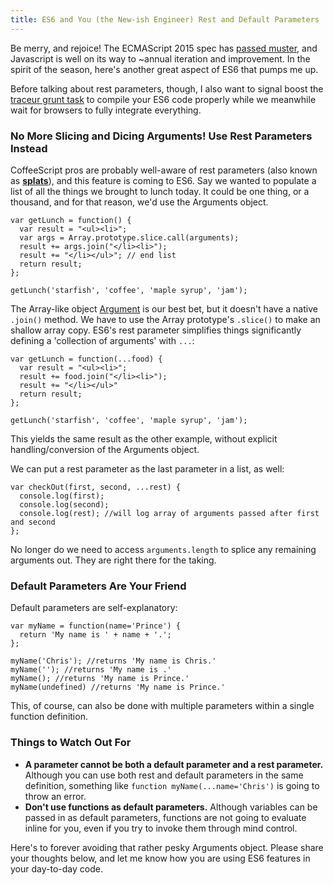 ```yaml
---
title: ES6 and You (the New-ish Engineer) Rest and Default Parameters
---
```


Be merry, and rejoice! The ECMAScript 2015 spec has [passed muster](http://www.infoq.com/news/2015/06/ecmascript-2015-es6), and Javascript is well on its way to ~annual iteration and improvement. In the spirit of the season, here's another great aspect of ES6 that pumps me up. 

Before talking about rest parameters, though, I also want to signal boost the [traceur grunt task](https://github.com/aaronfrost/grunt-traceur) to compile your ES6 code properly while we meanwhile wait for browsers to fully integrate everything.

### No More Slicing and Dicing Arguments! Use Rest Parameters Instead

CoffeeScript pros are probably well-aware of rest parameters (also known as [**splats**](http://coffeescript.org/#splats)), and this feature is coming to ES6. Say we wanted to populate a list of all the things we brought to lunch today. It could be one thing, or a thousand, and for that reason, we'd use the Arguments object.

```
var getLunch = function() {
  var result = "<ul><li>";
  var args = Array.prototype.slice.call(arguments);
  result += args.join("</li><li>");
  result += "</li></ul>"; // end list
  return result;
};

getLunch('starfish', 'coffee', 'maple syrup', 'jam');

```

The Array-like object [Argument](https://developer.mozilla.org/en-US/docs/Web/JavaScript/Reference/Functions/arguments?redirectlocale=en-US&redirectslug=JavaScript%2FReference%2FFunctions_and_function_scope%2Farguments) is our best bet, but it doesn't have a native `.join()` method. We have to use the Array prototype's `.slice()` to make an shallow array copy. ES6's rest parameter simplifies things significantly defining a 'collection of arguments' with `...`:

```
var getLunch = function(...food) {
  var result = "<ul><li>";
  result += food.join("</li><li>");
  result += "</li></ul>"
  return result;
};

getLunch('starfish', 'coffee', 'maple syrup', 'jam');
```

This yields the same result as the other example, without explicit handling/conversion of the Arguments object.

We can put a rest parameter as the last parameter in a list, as well:

```
var checkOut(first, second, ...rest) {
  console.log(first);
  console.log(second);
  console.log(rest); //will log array of arguments passed after first and second   
};

```

No longer do we need to access `arguments.length` to splice any remaining arguments out. They are right there for the taking. 

### Default Parameters Are Your Friend

Default parameters are self-explanatory: 
```
var myName = function(name='Prince') {
  return 'My name is ' + name + '.';
};

myName('Chris'); //returns 'My name is Chris.'
myName(''); //returns 'My name is .'
myName(); //returns 'My name is Prince.'
myName(undefined) //returns 'My name is Prince.'
```

This, of course, can also be done with multiple parameters within a single function definition.

### Things to Watch Out For

* **A parameter cannot be both a default parameter and a rest parameter.** Although you can use both rest and default parameters in the same definition, something like `function myName(...name='Chris')` is going to throw an error.
* **Don't use functions as default parameters.** Although variables can be passed in as default parameters, functions are not going to evaluate inline for you, even if you try to invoke them through mind control.

Here's to forever avoiding that rather pesky Arguments object. Please share your thoughts below, and let me know how you are using ES6 features in your day-to-day code.
